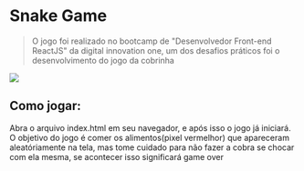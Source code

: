 # Snake Game
> O jogo foi realizado no bootcamp de "Desenvolvedor Front-end ReactJS" da digital innovation one, um dos desafios práticos foi o desenvolvimento do jogo da cobrinha

![](./static/jogo.png)

## Como jogar:
Abra o arquivo index.html em seu navegador, e após isso o jogo já iniciará.
O objetivo do jogo é comer os alimentos(pixel vermelhor) que apareceram aleatóriamente na tela, mas tome cuidado para não fazer a cobra se chocar com ela mesma, se acontecer isso significará game over
